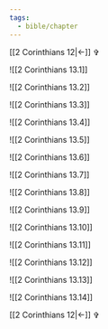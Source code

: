 ```yaml
---
tags:
  - bible/chapter
---
```

[[2 Corinthians 12|<-]] ✞

![[2 Corinthians 13.1]]

![[2 Corinthians 13.2]]

![[2 Corinthians 13.3]]

![[2 Corinthians 13.4]]

![[2 Corinthians 13.5]]

![[2 Corinthians 13.6]]

![[2 Corinthians 13.7]]

![[2 Corinthians 13.8]]

![[2 Corinthians 13.9]]

![[2 Corinthians 13.10]]

![[2 Corinthians 13.11]]

![[2 Corinthians 13.12]]

![[2 Corinthians 13.13]]

![[2 Corinthians 13.14]]

[[2 Corinthians 12|<-]] ✞

